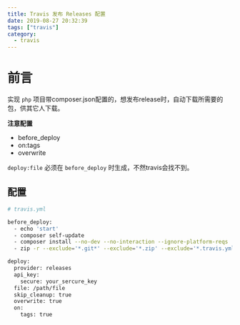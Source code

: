 ```yaml
---
title: Travis 发布 Releases 配置
date: 2019-08-27 20:32:39
tags: ["travis"]
category:
  - travis
---
```


# 前言
实现 `php` 项目带composer.json配置的，想发布release时，自动下载所需要的包，供其它人下载。

**注意配置**
 - before_deploy
 - on:tags
 - overwrite

 `deploy:file` 必须在 `before_deploy` 时生成，不然travis会找不到。

## 配置

```bash
# travis.yml

before_deploy:
  - echo 'start'
  - composer self-update
  - composer install --no-dev --no-interaction --ignore-platform-reqs
  - zip -r --exclude='*.git*' --exclude='*.zip' --exclude='*.travis.yml' Project_Full.zip .

deploy:
  provider: releases
  api_key:
    secure: your_sercure_key
  file: /path/file
  skip_cleanup: true
  overwrite: true
  on:
    tags: true
```